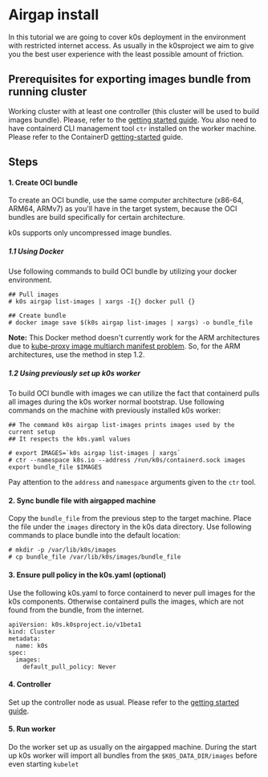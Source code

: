 # Airgap install

In this tutorial we are going to cover k0s deployment in the environment with restricted internet access. 
As usually in the k0sproject we aim to give you the best user experience with the least possible amount of friction.

## Prerequisites for exporting images bundle from running cluster

Working cluster with at least one controller (this cluster will be used to build images bundle).
Please, refer to the [getting started guide](install.md).
You also need to have containerd CLI management tool `ctr` installed on the worker machine. Please refer to the ContainerD [getting-started](https://containerd.io/docs/getting-started/) guide.

## Steps

#### 1. Create OCI bundle

To create an OCI bundle, use the same computer architecture (x86-64, ARM64, ARMv7) as you'll have in the target system, because the OCI bundles are build specifically for certain architecture.

k0s supports only uncompressed image bundles.

##### 1.1 Using Docker
Use following commands to build OCI bundle by utilizing your docker environment. 
```
## Pull images
# k0s airgap list-images | xargs -I{} docker pull {}

## Create bundle
# docker image save $(k0s airgap list-images | xargs) -o bundle_file
```

**Note:**
This Docker method doesn't currently work for the ARM architectures due to [kube-proxy image multiarch manifest problem](https://github.com/kubernetes/kubernetes/issues/98229). So, for the ARM architectures, use the method in step 1.2.

##### 1.2 Using previously set up k0s worker
To build OCI bundle with images we can utilize the fact that containerd pulls all images during the k0s worker normal bootstrap.
Use following commands on the machine with previously installed k0s worker:

```
## The command k0s airgap list-images prints images used by the current setup
## It respects the k0s.yaml values

# export IMAGES=`k0s airgap list-images | xargs`
# ctr --namespace k8s.io --address /run/k0s/containerd.sock images export bundle_file $IMAGES 
```

Pay attention to the `address` and `namespace` arguments given to the `ctr` tool.

#### 2. Sync bundle file with airgapped machine

Copy the `bundle_file` from the previous step to the target machine. Place the file under the `images` directory in the k0s data directory.
Use following commands to place bundle into the default location:

```
# mkdir -p /var/lib/k0s/images
# cp bundle_file /var/lib/k0s/images/bundle_file
```

#### 3. Ensure pull policy in the k0s.yaml (optional)

Use the following k0s.yaml to force containerd to never pull images for the k0s components. Otherwise containerd pulls the images, which are not found from the bundle, from the internet.
```
apiVersion: k0s.k0sproject.io/v1beta1
kind: Cluster
metadata:
  name: k0s
spec:
  images:
    default_pull_policy: Never
```

#### 4. Controller
Set up the controller node as usual. Please refer to the [getting started guide](install.md).

#### 5. Run worker

Do the worker set up as usually on the airgapped machine.
During the start up k0s worker will import all bundles from the `$K0S_DATA_DIR/images` before even starting `kubelet`